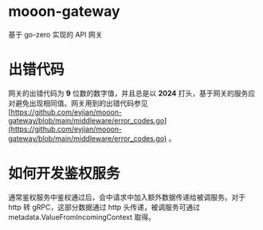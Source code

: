 # mooon-gateway
基于 go-zero 实现的 API 网关

# 出错代码

网关的出错代码为 **9** 位数的数字值，并且总是以 **2024** 打头，基于网关的服务应对避免出现相同值。网关用到的出错代码参见 [https://github.com/eyjian/mooon-gateway/blob/main/middleware/error_codes.go](https://github.com/eyjian/mooon-gateway/blob/main/middleware/error_codes.go) 。

# 如何开发鉴权服务

通常鉴权服务中鉴权通过后，会中请求中加入额外数据传递给被调服务。对于 http 转 gRPC，这部分数据通过 http 头传递，被调服务可通过 metadata.ValueFromIncomingContext 取得。
